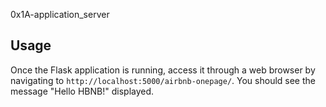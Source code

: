 0x1A-application_server
## Usage
Once the Flask application is running, access it through a web browser by navigating to `http://localhost:5000/airbnb-onepage/`. You should see the message "Hello HBNB!" displayed.

